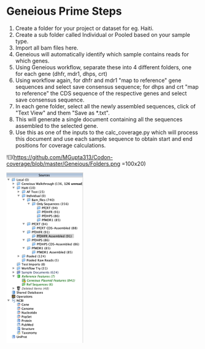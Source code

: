# Geneious Prime Steps

1. Create a folder for your project or dataset for eg. Haiti.
2. Create a sub folder called Individual or Pooled based on your sample type.
3. Import all bam files here.
4. Geneious will automatically identify which sample contains reads for which genes.
5. Using Geneious workflow, separate these into 4 different folders, one for each gene (dhfr, mdr1, dhps, crt)
6. Using workflow again, for dhfr and mdr1 "map to reference" gene sequences and select save consensus sequence; for dhps and crt "map to reference" the CDS sequence of the respective genes and select save consensus sequence.
7. In each gene folder, select all the newly assembled sequences, click of "Text View" and them "Save as *.txt".
8. This will generate a single document containing all the sequences assembled to the selected gene.
9. Use this as one of the inputs to the calc_coverage.py which will process this document and use each sample sequence to obtain start and end positions for coverage calculations.

![](https://github.com/MGupta313/Codon-coverage/blob/master/Geneious/Folders.png =100x20)

<img src="https://github.com/MGupta313/Codon-coverage/blob/master/Geneious/Folders.png" alt="Folders" width="200"/>